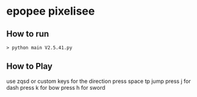 # epopee pixelisee




## How to run

    > python main V2.5.41.py
## How to Play

use zqsd or custom keys for the direction
press space tp jump
press j for dash
press k for bow
press h for sword

